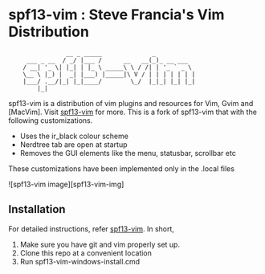 # spf13-vim : Steve Francia's Vim Distribution

                    __ _ _____              _
         ___ _ __  / _/ |___ /      __   __(_)_ __ ___
        / __| '_ \| |_| | |_ \ _____\ \ / /| | '_ ` _ \
        \__ \ |_) |  _| |___) |_____|\ V / | | | | | | |
        |___/ .__/|_| |_|____/        \_/  |_|_| |_| |_|
            |_|

spf13-vim is a distribution of vim plugins and resources for Vim, Gvim and [MacVim]. Visit [spf13-vim](https://github.com/spf13/spf13-vim) for more. This is a fork of spf13-vim that with the following customizations. 

 * Uses the ir_black colour scheme
 * Nerdtree tab are open at startup
 * Removes the GUI elements like the menu, statusbar, scrollbar etc

These customizations have been implemented only in the .local files

![spf13-vim image][spf13-vim-img]
 
## Installation

For detailed instructions, refer [spf13-vim](https://github.com/spf13/spf13-vim#installation). In short,

 1. Make sure you have git and vim properly set up.
 2. Clone this repo at a convenient location
 3. Run spf13-vim-windows-install.cmd
 


